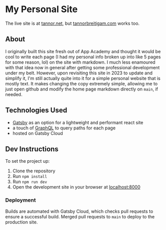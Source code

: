 # My Personal Site

The live site is at [tannor.net](https://tannor.net), but
[tannorbreitigam.com](http://tannorbreitigam.com) works too.

## About

I originally built this site fresh out of App Academy and thought it would be cool to write each page (I had my personal info broken up into like 5 pages for some reason, lol) on the site with markdown. I much less enamoured with that idea now in general after getting some professional development under my belt. However, upon revisiting this site in 2023 to update and simplify it, I'm still actually quite into it for a simple personal website that is mostly text. It makes changing the copy extremely simple, allowing me to just open github and modify the home page markdown directly on `main`, if needed.

## Technologies Used

- [Gatsby](https://www.gatsbyjs.com/) as an option for a lightweight and performant react site
- a touch of [GraphQL](https://graphql.org/) to query paths for each page
- hosted on Gatsby Cloud

## Dev Instructions

To set the project up:

1. Clone the repository
2. Run `npm install`
3. Run `npm run dev`
4. Open the development site in your browser at [localhost:8000](http://localhost:8000/)

### Deployment

Builds are automated with Gatsby Cloud, which checks pull requests to ensure a successful build. Merged pull requests to `main` to deploy to the production site.
